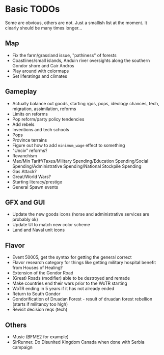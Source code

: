 # Basic TODOs
Some are obvious, others are not. Just a smallish list at the moment. It clearly should be many times longer...
 
## Map
 - Fix the farm/grassland issue, "pathiness" of forests
 - Coastlines/small islands, Anduin river oversights along the southern Gondor shore and Cair Andros
 - Play around with colormaps
 - Set liferatings and climates
 
## Gameplay
 - Actually balance out goods, starting rgos, pops, ideology chances, tech, migration, assimilation, reforms
 - Limits on reforms
 - Pop reform/party policy tendencies
 - Add rebels
 - Inventions and tech schools
 - Pops
 - Province terrains
 - Figure out how to add `minimum_wage` effect to something
 - "Unciv" reforms?
 - Revanchism
 - Max/Min Tariff/Taxes/Military Spending/Education Spending/Social Spending/Administrative Spending/National Stockpile Spending
 - Gas Attack?
 - Great/World Wars?
 - Starting literacy/prestige
 - General Spawn events

## GFX and GUI
 - Update the new goods icons (horse and administrative services are probably ok)
 - Update UI to match new color scheme
 - Land and Naval unit icons

## Flavor
 - Event 50005, get the syntax for getting the general correct
 - Flavor research category for things like getting military hospital benefit from Houses of Healing?
 - Extension of the Gondor Road
 - (Great) Roads (modifier) able to be destroyed and remade
 - Make countries end their wars prior to the WoTR starting
 - WoTR ending in 5 years if it has not already ended
 - Return to South Gondor
 - Gondorification of Druadan Forest - result of druadan forest rebellion (starts if militancy too high)
 - Revisit decision reqs (tech)

## Others 
 - Music (BFME2 for example)
 - SirRunner. Do Disunited Kingdom Canada when done with Serbia campaign